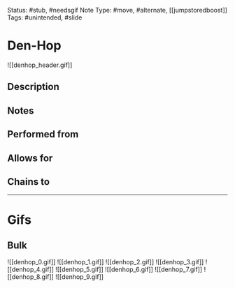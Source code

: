 Status: #stub, #needsgif 
Note Type: #move, #alternate, [[jumpstoredboost]]
Tags: #unintended, #slide

# Den-Hop
![[denhop_header.gif]]
## Description


## Notes


## Performed from


## Allows for


## Chains to


___
# Gifs
## Bulk
![[denhop_0.gif]]
![[denhop_1.gif]]
![[denhop_2.gif]]
![[denhop_3.gif]]
![[denhop_4.gif]]
![[denhop_5.gif]]
![[denhop_6.gif]]
![[denhop_7.gif]]
![[denhop_8.gif]]
![[denhop_9.gif]]
